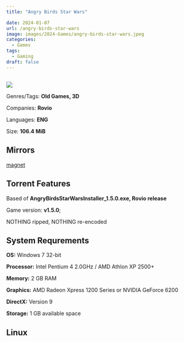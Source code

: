 ```yaml
---
title: "Angry Birds Star Wars"

date: 2024-01-07
url: /angry-birds-star-wars
image: images/2024-Games/angry-birds-star-wars.jpeg
categories:
  - Games
tags:
  - Gaming
draft: false
---
```

##
![](/images/2024-Games/angry-birds-star-wars.jpeg)

Genres/Tags: **Old Games, 3D**

Companies: **Rovio**

Languages: **ENG**

Size: **106.4 MiB**

## Mirrors
[magnet](magnet:?xt=urn:btih:LVUHYJ3WE7LIOSK7TKQQ4X5JIN3DIJYT&dn=Angry%20Birds%20Star%20Wars)

## Torrent Features
Based of **AngryBirdsStarWarsInstaller_1.5.0.exe, Rovio release**

Game version: **v1.5.0**;

NOTHING ripped, NOTHING re-encoded

## System Requrements
**OS:** Windows 7 32-bit

**Processor:** Intel Pentium 4 2.0GHz / AMD Athlon XP 2500+

**Memory:** 2 GB RAM

**Graphics:** AMD Radeon Xpress 1200 Series or NVIDIA GeForce 6200

**DirectX:** Version 9

**Storage:** 1 GB available space


## Linux
